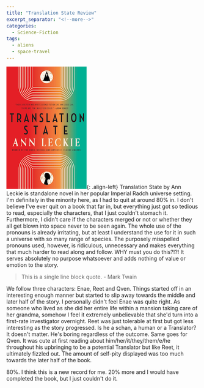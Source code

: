 ```yaml
---
title: "Translation State Review"
excerpt_separator: "<!--more-->"
categories:
  - Science-Fiction
tags:
  - aliens
  - space-travel
---
```

![book-cover](/assets/images/translation-state.jpeg){: .align-left} Translation State by Ann Leckie is standalone novel in her popular Imperial Radch universe setting. I'm definitely in the minority here, as I had to quit at around 80% in. I don't believe I've ever quit on a book that far in, but everything just got so tedious to read, especially the characters, that I just couldn't stomach it. Furthermore, I didn't care if the characters merged or not or whether they all get blown into space never to be seen again. The whole use of the pronouns is already irritating, but at least I understand the use for it in such a universe with so many range of species. The purposely misspelled pronouns used, however, is ridiculous, unnecessary and makes everything that much harder to read along and follow. WHY must you do this?!?! It serves absolutely no purpose whatsoever and adds nothing of value or emotion to the story.

> This is a single line block quote. - Mark Twain

We follow three characters: Enae, Reet and Qven. Things started off in an interesting enough manner but started to slip away towards the middle and later half of the story. I personally didn't feel Enae was quite right. As someone who lived as she did her entire life within a mansion taking care of her grandma, somehow I feel it extremely unbelievable that she'd turn into a first-rate investigator overnight. Reet was just tolerable at first but got less interesting as the story progressed. Is he a schan, a human or a Translator? It doesn't matter. He's boring regardless of the outcome. Same goes for Qven. It was cute at first reading about him/her/it/they/them/e/he throughout his upbringing to be a potential Translator but like Reet, it ultimately fizzled out. The amount of self-pity displayed was too much towards the later half of the book. 

80%. I think this is a new record for me. 20% more and I would have completed the book, but I just couldn't do it.  

